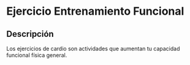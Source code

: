 # Ejercicio Entrenamiento Funcional

## Descripción
Los ejercicios de cardio son actividades que aumentan tu capacidad funcional física general.

